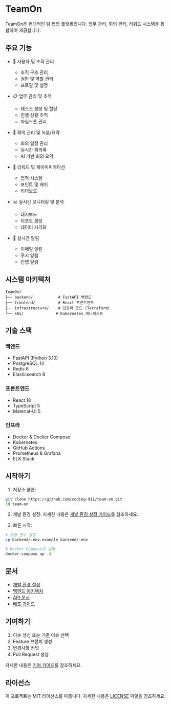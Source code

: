 # TeamOn

TeamOn은 현대적인 팀 협업 플랫폼입니다. 업무 관리, 회의 관리, 리워드 시스템을 통합하여 제공합니다.

## 주요 기능

- 👥 사용자 및 조직 관리
  - 조직 구조 관리
  - 권한 및 역할 관리
  - 프로필 및 설정
  
- 📋 업무 관리 및 추적
  - 태스크 생성 및 할당
  - 진행 상황 추적
  - 마일스톤 관리
  
- 🎯 회의 관리 및 녹음/요약
  - 회의 일정 관리
  - 실시간 회의록
  - AI 기반 회의 요약
  
- 🌟 리워드 및 게이미피케이션
  - 업적 시스템
  - 포인트 및 배지
  - 리더보드

- 📊 실시간 모니터링 및 분석
  - 대시보드
  - 리포트 생성
  - 데이터 시각화

- 🔔 실시간 알림
  - 이메일 알림
  - 푸시 알림
  - 인앱 알림

## 시스템 아키텍처

```
TeamOn/
├── backend/           # FastAPI 백엔드
├── frontend/          # React 프론트엔드
├── infrastructure/    # 인프라 코드 (Terraform)
└── k8s/              # Kubernetes 매니페스트
```

## 기술 스택

### 백엔드
- FastAPI (Python 3.10)
- PostgreSQL 14
- Redis 6
- Elasticsearch 8

### 프론트엔드
- React 18
- TypeScript 5
- Material-UI 5

### 인프라
- Docker & Docker Compose
- Kubernetes
- GitHub Actions
- Prometheus & Grafana
- ELK Stack

## 시작하기

1. 저장소 클론:
```bash
git clone https://github.com/coding-911/team-on.git
cd team-on
```

2. 개발 환경 설정:
자세한 내용은 [개발 환경 설정 가이드](DEVELOPMENT.md)를 참조하세요.

3. 빠른 시작:
```bash
# 환경 변수 설정
cp backend/.env.example backend/.env

# Docker Compose로 실행
docker-compose up -d
```

## 문서

- [개발 환경 설정](DEVELOPMENT.md)
- [백엔드 아키텍처](backend/README.md)
- [API 문서](http://localhost:8000/docs)
- [배포 가이드](docs/DEPLOYMENT.md)

## 기여하기

1. 이슈 생성 또는 기존 이슈 선택
2. Feature 브랜치 생성
3. 변경사항 커밋
4. Pull Request 생성

자세한 내용은 [기여 가이드](CONTRIBUTING.md)를 참조하세요.

## 라이선스

이 프로젝트는 MIT 라이선스를 따릅니다. 자세한 내용은 [LICENSE](LICENSE) 파일을 참조하세요.


